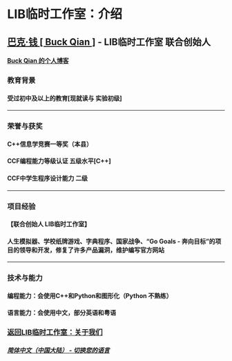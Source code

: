 # LIB临时工作室：介绍

## [巴克·钱 [ Buck Qian ]](https://github.com/BUCKQIAN) - LIB临时工作室 联合创始人
#### [Buck Qian 的个人博客](https://buckqian.github.io)
### 教育背景 
#### 受过初中及以上的教育[现就读与 实验初级]
---
### 荣誉与获奖
####  C++信息学竞赛一等奖（本县）
####  CCF编程能力等级认证 五级水平[C++]
####  CCF中学生程序设计能力 二级
---
### 项目经验
#### 【联合创始人 LIB临时工作室】
#### 人生模拟器、学校纸牌游戏、字典程序、国家战争、“Go Goals - 奔向目标”的项目的领导和开发，修复了许多产品漏洞，维护编写官方网站
---
### 技术与能力
#### 编程能力：会使用C++和Python和图形化（Python 不熟练）
#### 语言能力：会使用中文，部分英语和粤语

### [返回LIB临时工作室：关于我们](https://libps.github.io/zh/About_us)
##### [简体中文（中国大陆） - 切换您的语言](https://libps.github.io/index.md)
